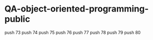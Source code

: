 # QA-object-oriented-programming-public


push 73
push 74
push 75
push 76
push 77
push 78 
push 79
push 80